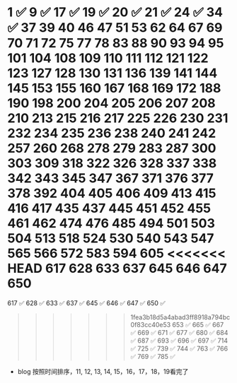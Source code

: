 1 ✅
9 ✅
17 ✅
19 ✅
20 ✅
21 ✅
24 ✅
34 ✅
37
39
40
46
47
51
53
62
64
67
69
70
71
72
75
77
78
83
88
90
93
94
95
101
104
108
109
110
111
112
121
122
123
127
128
130
131
136
139
141
144
145
153
155
160
167
168
169
172
188
190
198
200
204
205
206
207
208
210
213
215
216
217
225
226
230
231
232
234
235
236
238
240
241
242
257
260
268
278
279
283
287
300
303
309
318
322
326
328
337
338
342
343
345
347
367
371
376
377
378
392
404
405
406
409
413
415
416
417
435
437
445
451
452
455
461
462
474
476
485
494
501
503
504
513
518
524
530
540
543
547
565
566
572
583
594
605
<<<<<<< HEAD
617
628
633
637
645
646
647
650
=======
617 ✅
628 ✅
633 ✅
637 ✅
645 ✅
646 ✅
647 ✅
650 ✅
>>>>>>> 1fea3b18d5a4abad3ff8918a794bc0f83cc40e53
653 ✅
665 ✅
667 ✅
669 ✅
671 ✅
677 ✅
680 ✅
684 ✅
687 ✅
693 ✅
696 ✅
697 ✅
714 ✅
725 ✅
739 ✅
744 ✅
763 ✅
766 ✅
769 ✅
785 ✅

* blog 按照时间排序，11, 12, 13, 14, 15，16，17，18，19看完了


